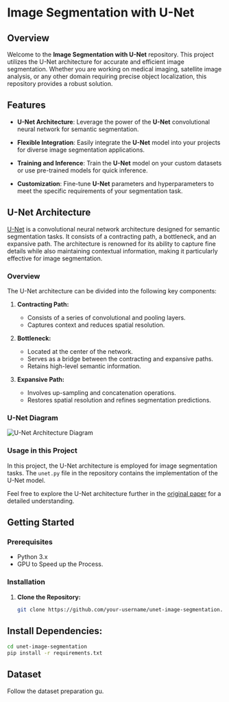 # Image Segmentation with U-Net


## Overview

Welcome to the **Image Segmentation with U-Net** repository. This project utilizes the U-Net architecture for accurate and efficient image segmentation. Whether you are working on medical imaging, satellite image analysis, or any other domain requiring precise object localization, this repository provides a robust solution.

## Features

- **U-Net Architecture**: Leverage the power of the **U-Net** convolutional neural network for semantic segmentation.

- **Flexible Integration**: Easily integrate the **U-Net** model into your projects for diverse image segmentation applications.

- **Training and Inference**: Train the **U-Net** model on your custom datasets or use pre-trained models for quick inference.

- **Customization**: Fine-tune **U-Net** parameters and hyperparameters to meet the specific requirements of your segmentation task.

## U-Net Architecture

[U-Net](link-to-u-net-paper) is a convolutional neural network architecture designed for semantic segmentation tasks. It consists of a contracting path, a bottleneck, and an expansive path. The architecture is renowned for its ability to capture fine details while also maintaining contextual information, making it particularly effective for image segmentation.

### Overview

The U-Net architecture can be divided into the following key components:

1. **Contracting Path:**
   - Consists of a series of convolutional and pooling layers.
   - Captures context and reduces spatial resolution.

2. **Bottleneck:**
   - Located at the center of the network.
   - Serves as a bridge between the contracting and expansive paths.
   - Retains high-level semantic information.

3. **Expansive Path:**
   - Involves up-sampling and concatenation operations.
   - Restores spatial resolution and refines segmentation predictions.

### U-Net Diagram

![U-Net Architecture Diagram](https://production-media.paperswithcode.com/methods/Screen_Shot_2020-07-07_at_9.08.00_PM_rpNArED.png)

### Usage in this Project

In this project, the U-Net architecture is employed for image segmentation tasks. The `unet.py` file in the repository contains the implementation of the U-Net model.

Feel free to explore the U-Net architecture further in the [original paper](https://arxiv.org/abs/1505.04597) for a detailed understanding.

## Getting Started

### Prerequisites

- Python 3.x
- GPU to Speed up the Process.

### Installation

1. **Clone the Repository:**
   ```bash
   git clone https://github.com/your-username/unet-image-segmentation.git
   
## Install Dependencies:

```bash
cd unet-image-segmentation
pip install -r requirements.txt
```
## Dataset 
Follow the dataset preparation gu.
